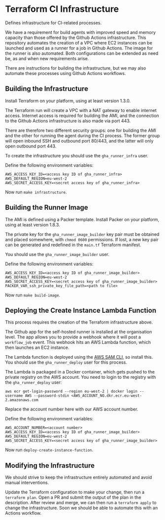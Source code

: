 # Terraform CI Infrastructure

Defines infrastructure for CI-related processes.

We have a requirement for build agents with improved speed and memory capacity than those offered by
the Github Actions infrastructure. This repository automates the creation of a VPC where EC2
instances can be launched and used as a runner for a job in Github Actions. The image for the runner
is also automated. Both configurations can be extended as need be, as and when new requirements
arise.

There are instructions for building the infrastructure, but we may also automate these processes
using Github Actions workflows.

## Building the Infrastructure

Install Terraform on your platform, using at least version 1.3.0.

The Terraform run will create a VPC with a NAT gateway to enable internet access. Internet access is
required for building the AMI, and the connection to the Github Actions infrastructure is also made
via port 443.

There are therefore two different security groups: one for building the AMI and the other for
running the agent during the CI process. The former group will open inbound SSH and outbound port
80/443, and the latter will only open outbound port 443.

To create the infrastructure you should use the `gha_runner_infra` user.

Define the following environment variables:
```
AWS_ACCESS_KEY_ID=<access key ID of gha_runner_infra>
AWS_DEFAULT_REGION=eu-west-2
AWS_SECRET_ACCESS_KEY=<secret access key of gha_runner_infra>
```

Now run `make infrastructure`.

## Building the Runner Image

The AMI is defined using a Packer template. Install Packer on your platform, using at least version
1.8.3.

The private key for the `gha_runner_image_builder` key pair must be obtained and placed somewhere,
with `chmod 0600` permissions. If lost, a new key pair can be generated and redefined in the
`main.tf` Terraform manifest.

You should use the `gha_runner_image_builder` user.

Define the following environment variables:
```
AWS_ACCESS_KEY_ID=<access key ID of gha_runner_image_builder>
AWS_DEFAULT_REGION=eu-west-2
AWS_SECRET_ACCESS_KEY=<secret access key of gha_runner_image_builder>
PACKER_VAR_ssh_private_key_file_path=<path to file>
```

Now run `make build-image`.

## Deploying the Create Instance Lambda Function

This process requires the creation of the Terraform infrastructure above.

The Github app for the self-hosted runner is installed at the organisation level. The app allows you
to provide a webhook where it will post a `workflow_job` event. This webhook hits an AWS Lambda
function, which then launches an EC2 instance.

The Lambda function is deployed using the [AWS SAM CLI](https://docs.aws.amazon.com/serverless-application-model/latest/developerguide/install-sam-cli.html), so install this.
You should use the `gha_runner_deploy` user for this process.

The Lambda is packaged in a Docker container, which gets pushed to the private registry on the AWS
account. You need to login to the registry with the `gha_runner_deploy` user:
```
aws ecr get-login-password --region eu-west-2 | docker login --username AWS --password-stdin <AWS_ACCOUNT_NO.dkr.ecr.eu-west-2.amazonaws.com
```

Replace the account number here with our AWS account number.

Define the following environment variables:
```
AWS_ACCOUNT_NUMBER=<account number>
AWS_ACCESS_KEY_ID=<access key ID of gha_runner_image_builder>
AWS_DEFAULT_REGION=eu-west-2
AWS_SECRET_ACCESS_KEY=<secret access key of gha_runner_image_builder>
```

Now run `deploy-create-instance-function`.

## Modifying the Infrastructure

We should strive to keep the infrastructure entirely automated and avoid manual interventions.

Update the Terraform configuration to make your change, then run a `terraform plan`. Open a PR and
submit the output of the plan in the description. After review and merge, we can then run a
`terraform apply` to change the infrastructure. Soon we should be able to automate this with an
Actions workflow.
